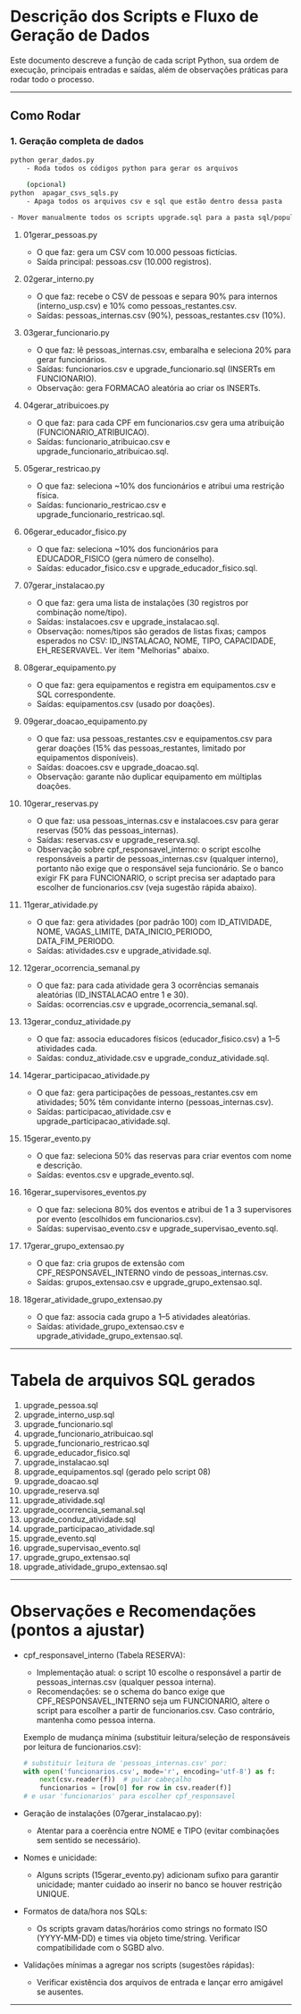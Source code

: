 # Descrição dos Scripts e Fluxo de Geração de Dados

Este documento descreve a função de cada script Python, sua ordem de execução, principais entradas e saídas, além de observações práticas para rodar todo o processo.

---

## Como Rodar

### 1. Geração completa de dados
```bash
python gerar_dados.py
    - Roda todos os códigos python para gerar os arquivos
    
    (opcional)
python	apagar_csvs_sqls.py
    - Apaga todos os arquivos csv e sql que estão dentro dessa pasta

- Mover manualmente todos os scripts upgrade.sql para a pasta sql/populate_mocked_minimal_db
```
	

1. 01gerar_pessoas.py  
   - O que faz: gera um CSV com 10.000 pessoas fictícias.  
   - Saída principal: pessoas.csv (10.000 registros).

2. 02gerar_interno.py  
   - O que faz: recebe o CSV de pessoas e separa 90% para internos (interno_usp.csv) e 10% como pessoas_restantes.csv.  
   - Saídas: pessoas_internas.csv (90%), pessoas_restantes.csv (10%).

3. 03gerar_funcionario.py  
   - O que faz: lê pessoas_internas.csv, embaralha e seleciona 20% para gerar funcionários.  
   - Saídas: funcionarios.csv e upgrade_funcionario.sql (INSERTs em FUNCIONARIO).  
   - Observação: gera FORMACAO aleatória ao criar os INSERTs.

4. 04gerar_atribuicoes.py  
   - O que faz: para cada CPF em funcionarios.csv gera uma atribuição (FUNCIONARIO_ATRIBUICAO).  
   - Saídas: funcionario_atribuicao.csv e upgrade_funcionario_atribuicao.sql.

5. 05gerar_restricao.py  
   - O que faz: seleciona ~10% dos funcionários e atribui uma restrição física.  
   - Saídas: funcionario_restricao.csv e upgrade_funcionario_restricao.sql.

6. 06gerar_educador_fisico.py  
   - O que faz: seleciona ~10% dos funcionários para EDUCADOR_FISICO (gera número de conselho).  
   - Saídas: educador_fisico.csv e upgrade_educador_fisico.sql.

7. 07gerar_instalacao.py  
   - O que faz: gera uma lista de instalações (30 registros por combinação nome/tipo).  
   - Saídas: instalacoes.csv e upgrade_instalacao.sql.  
   - Observação: nomes/tipos são gerados de listas fixas; campos esperados no CSV: ID_INSTALACAO, NOME, TIPO, CAPACIDADE, EH_RESERVAVEL. Ver item "Melhorias" abaixo.

8. 08gerar_equipamento.py  
   - O que faz: gera equipamentos e registra em equipamentos.csv e SQL correspondente.  
   - Saídas: equipamentos.csv (usado por doações).

9. 09gerar_doacao_equipamento.py  
   - O que faz: usa pessoas_restantes.csv e equipamentos.csv para gerar doações (15% das pessoas_restantes, limitado por equipamentos disponíveis).  
   - Saídas: doacoes.csv e upgrade_doacao.sql.  
   - Observação: garante não duplicar equipamento em múltiplas doações.

10. 10gerar_reservas.py  
    - O que faz: usa pessoas_internas.csv e instalacoes.csv para gerar reservas (50% das pessoas_internas).  
    - Saídas: reservas.csv e upgrade_reserva.sql.  
    - Observação sobre cpf_responsavel_interno: o script escolhe responsáveis a partir de pessoas_internas.csv (qualquer interno), portanto não exige que o responsável seja funcionário. Se o banco exigir FK para FUNCIONARIO, o script precisa ser adaptado para escolher de funcionarios.csv (veja sugestão rápida abaixo).

11. 11gerar_atividade.py  
    - O que faz: gera atividades (por padrão 100) com ID_ATIVIDADE, NOME, VAGAS_LIMITE, DATA_INICIO_PERIODO, DATA_FIM_PERIODO.  
    - Saídas: atividades.csv e upgrade_atividade.sql.

12. 12gerar_ocorrencia_semanal.py  
    - O que faz: para cada atividade gera 3 ocorrências semanais aleatórias (ID_INSTALACAO entre 1 e 30).  
    - Saídas: ocorrencias.csv e upgrade_ocorrencia_semanal.sql.

13. 13gerar_conduz_atividade.py  
    - O que faz: associa educadores físicos (educador_fisico.csv) a 1–5 atividades cada.  
    - Saídas: conduz_atividade.csv e upgrade_conduz_atividade.sql.

14. 14gerar_participacao_atividade.py  
    - O que faz: gera participações de pessoas_restantes.csv em atividades; 50% têm convidante interno (pessoas_internas.csv).  
    - Saídas: participacao_atividade.csv e upgrade_participacao_atividade.sql.  

15. 15gerar_evento.py  
    - O que faz: seleciona 50% das reservas para criar eventos com nome e descrição.  
    - Saídas: eventos.csv e upgrade_evento.sql.

16. 16gerar_supervisores_eventos.py  
    - O que faz: seleciona 80% dos eventos e atribui de 1 a 3 supervisores por evento (escolhidos em funcionarios.csv).  
    - Saídas: supervisao_evento.csv e upgrade_supervisao_evento.sql.

17. 17gerar_grupo_extensao.py  
    - O que faz: cria grupos de extensão com CPF_RESPONSAVEL_INTERNO vindo de pessoas_internas.csv.  
    - Saídas: grupos_extensao.csv e upgrade_grupo_extensao.sql.

18. 18gerar_atividade_grupo_extensao.py  
    - O que faz: associa cada grupo a 1–5 atividades aleatórias.  
    - Saídas: atividade_grupo_extensao.csv e upgrade_atividade_grupo_extensao.sql.

---

# Tabela de arquivos SQL gerados

1. upgrade_pessoa.sql  
2. upgrade_interno_usp.sql  
3. upgrade_funcionario.sql  
4. upgrade_funcionario_atribuicao.sql  
5. upgrade_funcionario_restricao.sql  
6. upgrade_educador_fisico.sql  
7. upgrade_instalacao.sql  
8. upgrade_equipamentos.sql (gerado pelo script 08)  
9. upgrade_doacao.sql  
10. upgrade_reserva.sql  
11. upgrade_atividade.sql  
12. upgrade_ocorrencia_semanal.sql  
13. upgrade_conduz_atividade.sql  
14. upgrade_participacao_atividade.sql  
15. upgrade_evento.sql  
16. upgrade_supervisao_evento.sql  
17. upgrade_grupo_extensao.sql  
18. upgrade_atividade_grupo_extensao.sql  

---

# Observações e Recomendações (pontos a ajustar)

- cpf_responsavel_interno (Tabela RESERVA):  
  - Implementação atual: o script 10 escolhe o responsável a partir de pessoas_internas.csv (qualquer pessoa interna).  
  - Recomendações: se o schema do banco exige que CPF_RESPONSAVEL_INTERNO seja um FUNCIONARIO, altere o script para escolher a partir de funcionarios.csv. Caso contrário, mantenha como pessoa interna.  

  Exemplo de mudança mínima (substituir leitura/seleção de responsáveis por leitura de funcionarios.csv):
  ```python
  # substituir leitura de 'pessoas_internas.csv' por:
  with open('funcionarios.csv', mode='r', encoding='utf-8') as f:
      next(csv.reader(f))  # pular cabeçalho
      funcionarios = [row[0] for row in csv.reader(f)]
  # e usar 'funcionarios' para escolher cpf_responsavel
  ```

- Geração de instalações (07gerar_instalacao.py):  
  - Atentar para a coerência entre NOME e TIPO (evitar combinações sem sentido se necessário).  

- Nomes e unicidade:  
  - Alguns scripts (15gerar_evento.py) adicionam sufixo para garantir unicidade; manter cuidado ao inserir no banco se houver restrição UNIQUE.

- Formatos de data/hora nos SQLs:  
  - Os scripts gravam datas/horários como strings no formato ISO (YYYY-MM-DD) e times via objeto time/string. Verificar compatibilidade com o SGBD alvo.

- Validações mínimas a agregar nos scripts (sugestões rápidas):  
  - Verificar existência dos arquivos de entrada e lançar erro amigável se ausentes.

---
